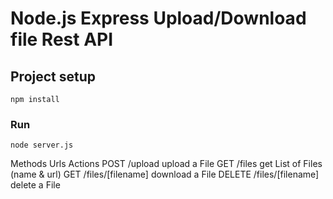 # Node.js Express Upload/Download file Rest API



## Project setup
```
npm install
```

### Run
```
node server.js
```

Methods	Urls	             Actions
POST	  /upload	            upload a File
GET	    /files	            get List of Files (name & url)
GET	    /files/[filename]	  download a File
DELETE	/files/[filename]	  delete a File